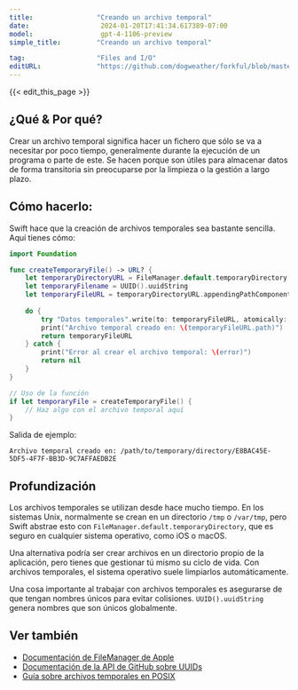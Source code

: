 ```yaml
---
title:                "Creando un archivo temporal"
date:                  2024-01-20T17:41:34.617389-07:00
model:                 gpt-4-1106-preview
simple_title:         "Creando un archivo temporal"

tag:                  "Files and I/O"
editURL:              "https://github.com/dogweather/forkful/blob/master/content/es/swift/creating-a-temporary-file.md"
---
```


{{< edit_this_page >}}

## ¿Qué & Por qué?
Crear un archivo temporal significa hacer un fichero que sólo se va a necesitar por poco tiempo, generalmente durante la ejecución de un programa o parte de este. Se hacen porque son útiles para almacenar datos de forma transitoria sin preocuparse por la limpieza o la gestión a largo plazo.

## Cómo hacerlo:
Swift hace que la creación de archivos temporales sea bastante sencilla. Aquí tienes cómo:

```Swift
import Foundation

func createTemporaryFile() -> URL? {
    let temporaryDirectoryURL = FileManager.default.temporaryDirectory
    let temporaryFilename = UUID().uuidString
    let temporaryFileURL = temporaryDirectoryURL.appendingPathComponent(temporaryFilename)
    
    do {
        try "Datos temporales".write(to: temporaryFileURL, atomically: true, encoding: .utf8)
        print("Archivo temporal creado en: \(temporaryFileURL.path)")
        return temporaryFileURL
    } catch {
        print("Error al crear el archivo temporal: \(error)")
        return nil
    }
}

// Uso de la función
if let temporaryFile = createTemporaryFile() {
    // Haz algo con el archivo temporal aquí
}
```

Salida de ejemplo:
```
Archivo temporal creado en: /path/to/temporary/directory/E8BAC45E-5DF5-4F7F-BB3D-9C7AFFAEDB2E
```

## Profundización
Los archivos temporales se utilizan desde hace mucho tiempo. En los sistemas Unix, normalmente se crean en un directorio `/tmp` o `/var/tmp`, pero Swift abstrae esto con `FileManager.default.temporaryDirectory`, que es seguro en cualquier sistema operativo, como iOS o macOS.

Una alternativa podría ser crear archivos en un directorio propio de la aplicación, pero tienes que gestionar tú mismo su ciclo de vida. Con archivos temporales, el sistema operativo suele limpiarlos automáticamente.

Una cosa importante al trabajar con archivos temporales es asegurarse de que tengan nombres únicos para evitar colisiones. `UUID().uuidString` genera nombres que son únicos globalmente.

## Ver también

- [Documentación de FileManager de Apple](https://developer.apple.com/documentation/foundation/filemanager)
- [Documentación de la API de GitHub sobre UUIDs](https://developer.apple.com/documentation/foundation/uuid)
- [Guía sobre archivos temporales en POSIX](https://pubs.opengroup.org/onlinepubs/9699919799/basedefs/V1_chap10.html)
